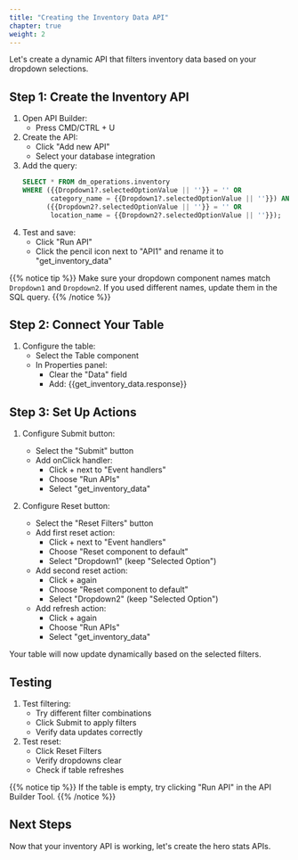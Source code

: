 ```yaml
---
title: "Creating the Inventory Data API"
chapter: true
weight: 2
---
```


Let's create a dynamic API that filters inventory data based on your dropdown selections.

## Step 1: Create the Inventory API
1. Open API Builder:
   - Press CMD/CTRL + U
2. Create the API:
   - Click "Add new API"
   - Select your database integration
3. Add the query:
   ```sql
   SELECT * FROM dm_operations.inventory
   WHERE ({{Dropdown1?.selectedOptionValue || ''}} = '' OR 
          category_name = {{Dropdown1?.selectedOptionValue || ''}}) AND
         ({{Dropdown2?.selectedOptionValue || ''}} = '' OR 
          location_name = {{Dropdown2?.selectedOptionValue || ''}});
   ```
4. Test and save:
   - Click "Run API"
   - Click the pencil icon next to "API1" and rename it to "get_inventory_data"

{{% notice tip %}}
Make sure your dropdown component names match `Dropdown1` and `Dropdown2`. If you used different names, update them in the SQL query.
{{% /notice %}}

## Step 2: Connect Your Table
1. Configure the table:
   - Select the Table component
   - In Properties panel:
     - Clear the "Data" field
     - Add: {{get_inventory_data.response}}

## Step 3: Set Up Actions
1. Configure Submit button:
   - Select the "Submit" button
   - Add onClick handler:
     - Click + next to "Event handlers"
     - Choose "Run APIs"
     - Select "get_inventory_data"

2. Configure Reset button:
   - Select the "Reset Filters" button
   - Add first reset action:
     - Click + next to "Event handlers"
     - Choose "Reset component to default"
     - Select "Dropdown1" (keep "Selected Option")
   - Add second reset action:
     - Click + again
     - Choose "Reset component to default"
     - Select "Dropdown2" (keep "Selected Option")
   - Add refresh action:
     - Click + again
     - Choose "Run APIs"
     - Select "get_inventory_data"

Your table will now update dynamically based on the selected filters.

## Testing
1. Test filtering:
   - Try different filter combinations
   - Click Submit to apply filters
   - Verify data updates correctly
2. Test reset:
   - Click Reset Filters
   - Verify dropdowns clear
   - Check if table refreshes

{{% notice tip %}}
If the table is empty, try clicking "Run API" in the API Builder Tool.
{{% /notice %}}

## Next Steps
Now that your inventory API is working, let's create the hero stats APIs.
